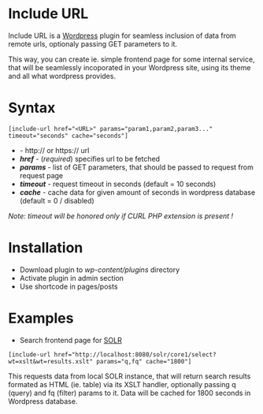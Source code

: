 Include URL
===========
Include URL is a [Wordpress](https://wordpress.org) plugin for seamless inclusion of data from remote urls, optionaly passing GET parameters to it.

This way, you can create ie. simple frontend page for some internal service, that will be seamlessly incoporated in your Wordpress site, using its theme and all what wordpress provides.

# Syntax
`
[include-url href="<URL>" params="param1,param2,param3..." timeout="seconds" cache="seconds"]
`

- ***<URL>*** - http:// or https:// url
- ***href*** - (*required*) specifies url to be fetched
- ***params*** - list of GET parameters, that should be passed to request from request page
- ***timeout*** - request timeout in seconds (default = 10 seconds)
- ***cache*** - cache data for given amount of seconds in wordpress database (default = 0 / disabled)

*Note: timeout will be honored only if CURL PHP extension is present !*

# Installation
* Download plugin to *wp-content/plugins* directory
* Activate plugin in admin section
* Use shortcode in pages/posts

# Examples

* Search frontend page for [SOLR](https://lucene.apache.org/solr/)

`
[include-url href="http://localhost:8080/solr/core1/select?wt=xslt&wt=results.xslt" params="q,fq" cache="1800"]
`

This requests data from local SOLR instance, that will return search results formated as HTML (ie. table) via its XSLT handler, optionally passing q (query) and fq (filter) params to it. Data will be cached for 1800 seconds in Wordpress database.
